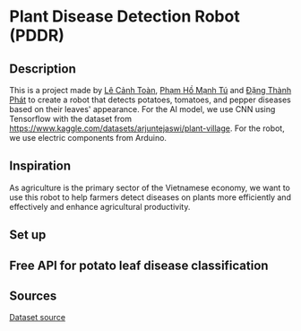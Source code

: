 # Plant Disease Detection Robot (PDDR)

## Description

This is a project made by [Lê Cảnh Toàn](https://github.com/LeCaToX), [Phạm Hồ Mạnh Tú](https://github.com/StewAway) and [Đặng Thành Phát](https://github.com/alexeipc) to create a robot that detects potatoes, tomatoes, and pepper diseases based on their leaves' appearance. For the AI model, we use CNN using Tensorflow with the dataset from https://www.kaggle.com/datasets/arjuntejaswi/plant-village. For the robot, we use electric components from Arduino.

## Inspiration 
As agriculture is the primary sector of the Vietnamese economy, we want to use this robot to help farmers detect diseases on plants more efficiently and effectively and enhance agricultural productivity. 

## Set up

## Free API for potato leaf disease classification

## Sources
[Dataset source](https://www.kaggle.com/datasets/arjuntejaswi/plant-village)


